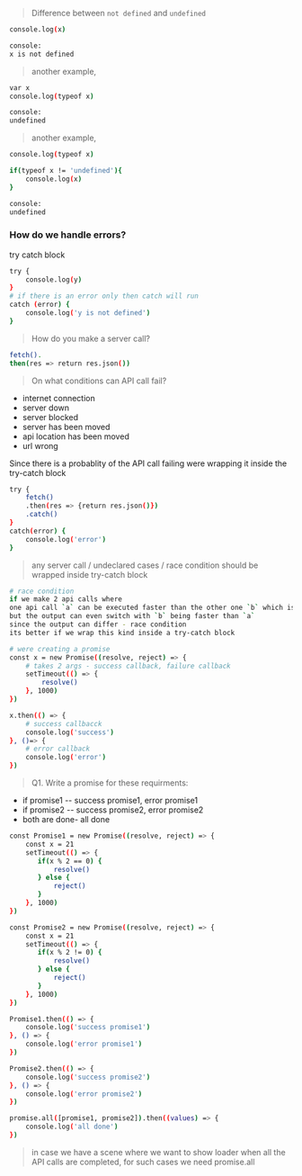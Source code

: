 > Difference between `not defined` and `undefined`
```bash 
console.log(x)

console:
x is not defined 
```
> another example, 
```bash 
var x
console.log(typeof x)

console:
undefined 
```
> another example,
```bash 
console.log(typeof x)

if(typeof x != 'undefined'){
    console.log(x)
}

console:
undefined 
```
### How do we handle errors?
try catch block 
```bash 
try {
    console.log(y)
}
# if there is an error only then catch will run 
catch (error) {
    console.log('y is not defined')
}
```
> How do you make a server call?
```bash 
fetch().
then(res => return res.json())
```
> On what conditions can API call fail?
- internet connection
- server down
- server blocked
- server has been moved
- api location has been moved 
- url wrong 

Since there is a probablity of the API call failing were wrapping it inside the try-catch block 
```bash 
try {
    fetch()
    .then(res => {return res.json()})
    .catch()
}
catch(error) {
    console.log('error')
}
```
> any server call / undeclared cases / race condition should be wrapped inside try-catch block 
```bash 
# race condition
if we make 2 api calls where  
one api call `a` can be executed faster than the other one `b` which is a bit slower and executes later on  
but the output can even switch with `b` being faster than `a`
since the output can differ - race condition 
its better if we wrap this kind inside a try-catch block
```
```bash 
# were creating a promise 
const x = new Promise((resolve, reject) => {
    # takes 2 args - success callback, failure callback 
    setTimeout(() => {
        resolve()
    }, 1000)
})

x.then(() => {
    # success callbacck
    console.log('success')
}, ()=> {
    # error callback 
    console.log('error')
})
```
> Q1. Write a promise for these requirments:
- if promise1 -- success promise1, error promise1
- if promise2 -- success promise2, error promise2
- both are done- all done 

```bash 
const Promise1 = new Promise((resolve, reject) => {
    const x = 21
    setTimeout(() => {
       if(x % 2 == 0) {
           resolve()
       } else {
           reject()
       }
    }, 1000)
})

const Promise2 = new Promise((resolve, reject) => {
    const x = 21
    setTimeout(() => {
       if(x % 2 != 0) {
           resolve()
       } else {
           reject()
       }
    }, 1000)
})

Promise1.then(() => {
    console.log('success promise1')
}, () => {
    console.log('error promise1')
})

Promise2.then(() => {
    console.log('success promise2')
}, () => {
    console.log('error promise2')
})

promise.all([promise1, promise2]).then((values) => {
    console.log('all done')
})
```
> in case we have a scene where we want to show loader when all the API calls are completed, for such cases we need promise.all 


